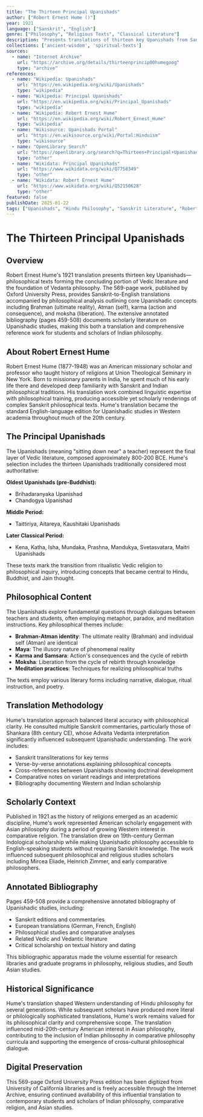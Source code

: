 ```yaml
---
title: "The Thirteen Principal Upanishads"
author: ["Robert Ernest Hume ()"]
year: 1921
language: ["Sanskrit", "English"]
genre: ["Philosophy", "Religious Texts", "Classical Literature"]
description: "Presents translations of thirteen key Upanishads from Sanskrit, accompanied by philosophical analysis outlining the philosophy of the Upanishads. Includes an annotated bibliography spanning pages 459-508, making it both a translation and scholarly reference work."
collections: ['ancient-wisdom', 'spiritual-texts']
sources:
  - name: "Internet Archive"
    url: "https://archive.org/details/thirteenprincip00humegoog"
    type: "archive"
references:
  - name: "Wikipedia: Upanishads"
    url: "https://en.wikipedia.org/wiki/Upanishads"
    type: "wikipedia"
  - name: "Wikipedia: Principal Upanishads"
    url: "https://en.wikipedia.org/wiki/Principal_Upanishads"
    type: "wikipedia"
  - name: "Wikipedia: Robert Ernest Hume"
    url: "https://en.wikipedia.org/wiki/Robert_Ernest_Hume"
    type: "wikipedia"
  - name: "Wikisource: Upanishads Portal"
    url: "https://en.wikisource.org/wiki/Portal:Hinduism"
    type: "wikisource"
  - name: "OpenLibrary Search"
    url: "https://openlibrary.org/search?q=Thirteen+Principal+Upanishads+Robert+Ernest+Hume"
    type: "other"
  - name: "Wikidata: Principal Upanishads"
    url: "https://www.wikidata.org/wiki/Q7758349"
    type: "other"
  - name: "Wikidata: Robert Ernest Hume"
    url: "https://www.wikidata.org/wiki/Q52150628"
    type: "other"
featured: false
publishDate: 2025-01-22
tags: ["Upanishads", "Hindu Philosophy", "Sanskrit Literature", "Robert Ernest Hume", "Vedanta", "Indian Philosophy", "Religious Texts", "Oxford University Press", "1920s Scholarship", "Sacred Texts"]
---
```


# The Thirteen Principal Upanishads

## Overview

Robert Ernest Hume's 1921 translation presents thirteen key Upanishads—philosophical texts forming the concluding portion of Vedic literature and the foundation of Vedanta philosophy. The 569-page work, published by Oxford University Press, provides Sanskrit-to-English translations accompanied by philosophical analysis outlining core Upanishadic concepts including Brahman (ultimate reality), Atman (self), karma (action and consequence), and moksha (liberation). The extensive annotated bibliography (pages 459-508) documents scholarly literature on Upanishadic studies, making this both a translation and comprehensive reference work for students and scholars of Indian philosophy.

## About Robert Ernest Hume

Robert Ernest Hume (1877-1948) was an American missionary scholar and professor who taught history of religions at Union Theological Seminary in New York. Born to missionary parents in India, he spent much of his early life there and developed deep familiarity with Sanskrit and Indian philosophical traditions. His translation work combined linguistic expertise with philosophical training, producing accessible yet scholarly renderings of complex Sanskrit philosophical texts. Hume's translation became the standard English-language edition for Upanishadic studies in Western academia throughout much of the 20th century.

## The Principal Upanishads

The Upanishads (meaning "sitting down near" a teacher) represent the final layer of Vedic literature, composed approximately 800-200 BCE. Hume's selection includes the thirteen Upanishads traditionally considered most authoritative:

**Oldest Upanishads (pre-Buddhist):**
- Brihadaranyaka Upanishad
- Chandogya Upanishad

**Middle Period:**
- Taittiriya, Aitareya, Kaushitaki Upanishads

**Later Classical Period:**
- Kena, Katha, Isha, Mundaka, Prashna, Mandukya, Svetasvatara, Maitri Upanishads

These texts mark the transition from ritualistic Vedic religion to philosophical inquiry, introducing concepts that became central to Hindu, Buddhist, and Jain thought.

## Philosophical Content

The Upanishads explore fundamental questions through dialogues between teachers and students, often employing metaphor, paradox, and meditation instructions. Key philosophical themes include:

- **Brahman-Atman identity**: The ultimate reality (Brahman) and individual self (Atman) are identical
- **Maya**: The illusory nature of phenomenal reality
- **Karma and Samsara**: Action's consequences and the cycle of rebirth
- **Moksha**: Liberation from the cycle of rebirth through knowledge
- **Meditation practices**: Techniques for realizing philosophical truths

The texts employ various literary forms including narrative, dialogue, ritual instruction, and poetry.

## Translation Methodology

Hume's translation approach balanced literal accuracy with philosophical clarity. He consulted multiple Sanskrit commentaries, particularly those of Shankara (8th century CE), whose Advaita Vedanta interpretation significantly influenced subsequent Upanishadic understanding. The work includes:

- Sanskrit transliterations for key terms
- Verse-by-verse annotations explaining philosophical concepts
- Cross-references between Upanishads showing doctrinal development
- Comparative notes on variant readings and interpretations
- Bibliography documenting Western and Indian scholarship

## Scholarly Context

Published in 1921 as the history of religions emerged as an academic discipline, Hume's work represented American scholarly engagement with Asian philosophy during a period of growing Western interest in comparative religion. The translation drew on 19th-century German Indological scholarship while making Upanishadic philosophy accessible to English-speaking students without requiring Sanskrit knowledge. The work influenced subsequent philosophical and religious studies scholars including Mircea Eliade, Heinrich Zimmer, and early comparative philosophers.

## Annotated Bibliography

Pages 459-508 provide a comprehensive annotated bibliography of Upanishadic studies, including:
- Sanskrit editions and commentaries
- European translations (German, French, English)
- Philosophical studies and comparative analyses
- Related Vedic and Vedantic literature
- Critical scholarship on textual history and dating

This bibliographic apparatus made the volume essential for research libraries and graduate programs in philosophy, religious studies, and South Asian studies.

## Historical Significance

Hume's translation shaped Western understanding of Hindu philosophy for several generations. While subsequent scholars have produced more literal or philologically sophisticated translations, Hume's work remains valued for its philosophical clarity and comprehensive scope. The translation influenced mid-20th-century American interest in Asian philosophy, contributing to the inclusion of Indian philosophy in comparative philosophy curricula and supporting the emergence of cross-cultural philosophical dialogue.

## Digital Preservation

This 569-page Oxford University Press edition has been digitized from University of California libraries and is freely accessible through the Internet Archive, ensuring continued availability of this influential translation to contemporary students and scholars of Indian philosophy, comparative religion, and Asian studies.
